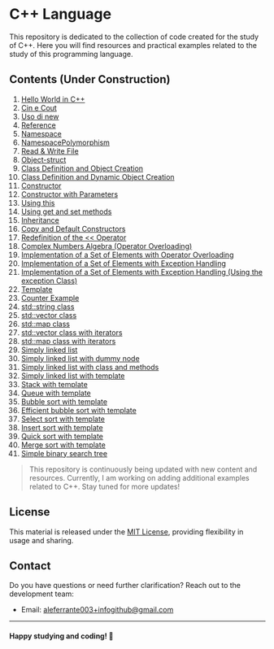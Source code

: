# C++ Language

This repository is dedicated to the collection of code created for the study of C++. Here you will find resources and practical examples related to the study of this programming language.


## Contents (Under Construction)
1. [Hello World in C++](https://github.com/AlessandroFerrante/Cpp-language/blob/main/hello_world.cpp)
2. [Cin e Cout](https://github.com/AlessandroFerrante/Cpp-language/blob/main/cin_cout.cpp)
3. [Uso di new](https://github.com/AlessandroFerrante/Cpp-language/blob/main/cin_cout.cpp)
4. [Reference](https://github.com/AlessandroFerrante/Cpp-language/blob/main/reference.cpp)
5. [Namespace](https://github.com/AlessandroFerrante/Cpp-language/blob/main/namespace.cpp)
6. [NamespacePolymorphism](https://github.com/AlessandroFerrante/Cpp-language/blob/main/namespacePolymorphism.cpp)
8. [Read & Write File](https://github.com/AlessandroFerrante/Cpp-language/blob/main/read%26writeFile.cpp)
9. [Object-struct](https://github.com/AlessandroFerrante/Cpp-language/blob/main/object_struct_xample.cpp)
10. [Class Definition and Object Creation](https://github.com/AlessandroFerrante/Cpp-language/blob/main/object_example.cpp)
11. [Class Definition and Dynamic Object Creation](https://github.com/AlessandroFerrante/Cpp-language/blob/main/dynamic_object_example.cpp)
12. [Constructor](https://github.com/AlessandroFerrante/Cpp-language/blob/main/constructor_example.cpp)
13. [Constructor with Parameters](https://github.com/AlessandroFerrante/Cpp-language/blob/main/constructor_parameters_example.cpp)
14. [Using this](https://github.com/AlessandroFerrante/Cpp-language/blob/main/this_pointer.cpp)
15. [Using get and set methods](https://github.com/AlessandroFerrante/Cpp-language/blob/main/methods_get_set.cpp)
16. [Inheritance](https://github.com/AlessandroFerrante/Cpp-language/blob/main/inheritance.cpp)
17. [Copy and Default Constructors](https://github.com/AlessandroFerrante/Cpp-language/blob/main/constructor_copy.cpp)
18. [Redefinition of the << Operator](https://github.com/AlessandroFerrante/Cpp-language/blob/main/lshift_operator.cpp)
19. [Complex Numbers Algebra (Operator Overloading)](https://github.com/AlessandroFerrante/Cpp-language/blob/main/complex.cpp)
20. [Implementation of a Set of Elements with Operator Overloading](https://github.com/AlessandroFerrante/Cpp-language/tree/main/set_overloading_operator)
21. [Implementation of a Set of Elements with Exception Handling](https://github.com/AlessandroFerrante/Cpp-language/tree/main/set_error_handling)
22. [Implementation of a Set of Elements with Exception Handling (Using the exception Class)](https://github.com/AlessandroFerrante/Cpp-language/tree/main/set_error_handling)
23. [Template](https://github.com/AlessandroFerrante/Cpp-language/tree/main/template)
24. [Counter Example](https://github.com/AlessandroFerrante/Cpp-language/tree/main/counter)
25. [std::string class](https://github.com/AlessandroFerrante/Cpp-language/blob/main/string_vector_map_classes/string.cpp)
26. [std::vector class](https://github.com/AlessandroFerrante/Cpp-language/blob/main/string_vector_map_classes/vector.cpp)
27. [std::map class](https://github.com/AlessandroFerrante/Cpp-language/blob/main/string_vector_map_classes/map.cpp)
28. [std::vector class with iterators](https://github.com/AlessandroFerrante/Cpp-language/blob/main/string_vector_map_classes/vector_iterators.cpp)
29. [std::map class with iterators](https://github.com/AlessandroFerrante/Cpp-language/blob/main/string_vector_map_classes/map_iterators.cpp)
30. [Simply linked list](https://github.com/AlessandroFerrante/Cpp-language/blob/main/data_structures/list/linked_list.cpp)
31. [Simply linked list with dummy node](https://github.com/AlessandroFerrante/Cpp-language/blob/main/data_structures/list/list_dummy_node.cpp)
32. [Simply linked list with class and methods](https://github.com/AlessandroFerrante/Cpp-language/blob/main/data_structures/list/linked_list_C%2B%2B.cpp)
33. [Simply linked list with template](https://github.com/AlessandroFerrante/Cpp-language/tree/main/data_structures/list_template)
34. [Stack with template](https://github.com/AlessandroFerrante/Cpp-language/tree/main/data_structures/stack_template)
35. [Queue with template](https://github.com/AlessandroFerrante/Cpp-language/tree/main/data_structures/queue_template)
36. [Bubble sort with template](https://github.com/AlessandroFerrante/Cpp-language/blob/main/sorting_algorithms/bubblesort.cpp)
37. [Efficient bubble sort with template](https://github.com/AlessandroFerrante/Cpp-language/blob/main/sorting_algorithms/efficient_bubblesort.cpp)
38. [Select sort with template](https://github.com/AlessandroFerrante/Cpp-language/blob/main/sorting_algorithms/selectsort.cpp)
39. [Insert sort with template](https://github.com/AlessandroFerrante/Cpp-language/blob/main/sorting_algorithms/insertsort.cpp)
40. [Quick sort with template](https://github.com/AlessandroFerrante/Cpp-language/blob/main/sorting_algorithms/quicksort.cpp)
41. [Merge sort with template](https://github.com/AlessandroFerrante/Cpp-language/blob/main/sorting_algorithms/mergesort.cpp)
42. [Simple binary search tree](https://github.com/AlessandroFerrante/Cpp-language/blob/main/binary_search_tree/bst.cpp)

 > This repository is continuously being updated with new content and resources. Currently, I am working on adding additional examples related to C++. Stay tuned for more updates!


## License

This material is released under the [MIT License](https://chat.openai.com/c/LICENSE), providing flexibility in usage and sharing.

## Contact

Do you have questions or need further clarification? Reach out to the development team:

- Email: aleferrante003+infogithub@gmail.com
---
#### Happy studying and coding! 🚀
